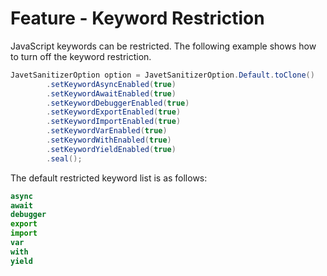 # Feature - Keyword Restriction

JavaScript keywords can be restricted. The following example shows how to turn off the keyword restriction.

```java
JavetSanitizerOption option = JavetSanitizerOption.Default.toClone()
        .setKeywordAsyncEnabled(true)
        .setKeywordAwaitEnabled(true)
        .setKeywordDebuggerEnabled(true)
        .setKeywordExportEnabled(true)
        .setKeywordImportEnabled(true)
        .setKeywordVarEnabled(true)
        .setKeywordWithEnabled(true)
        .setKeywordYieldEnabled(true)
        .seal();
```

The default restricted keyword list is as follows:

```js
async
await
debugger
export
import
var
with
yield
```
